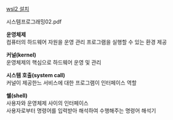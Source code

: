 [wsl2 설치](https://velog.io/@favorcho/wsl2-%EC%84%A4%EC%B9%98-%EB%B0%8F-%EC%9A%B0%EB%B6%84%ED%88%AC-%EC%84%A4%EC%B9%98)
  
시스템프로그래밍02.pdf
  
**운영체제**  
  컴퓨터의 하드웨어 자원을 운영 관리
  프로그램을 실행할 수 있는 환경 제공

**커널(kernel)**  
 운영체제의 핵심으로 하드웨어 운영 및 관리  

**시스템 호출(system call)**  
 커널이 제공한느 서비스에 대한 프로그램이 인터페이스 역할  

**쉘(shell)**  
  사용자와 운영체제 사이의 인터페이스  
  사용자로부터 명령어를 입력받아 해석하여 수행해주는 명령어 해석기
